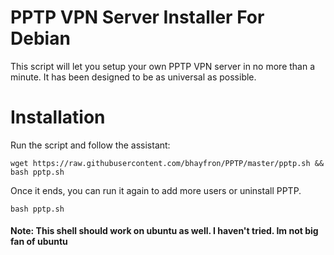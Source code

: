 # PPTP VPN Server Installer For Debian

This script will let you setup your own PPTP VPN server in no more than a minute. It has been designed to be as universal as possible.

# Installation

Run the script and follow the assistant:

`wget https://raw.githubusercontent.com/bhayfron/PPTP/master/pptp.sh && bash pptp.sh`

Once it ends, you can run it again to add more users or uninstall PPTP.

`bash pptp.sh`

#### Note: This shell should work on ubuntu as well. I haven't tried. Im not big fan of ubuntu
